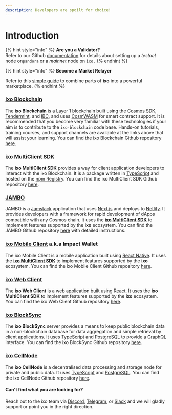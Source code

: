 ```yaml
---
description: Developers are spoilt for choice!
---
```


# Introduction

{% hint style="info" %}
**Are you a Validator?** \
Refer to our Github [documentation](https://github.com/ixofoundation/genesis/blob/main/README.md) for details about setting up a _testnet_ node on`pandora` or a _mainnet_ node on `ixo.`
{% endhint %}

{% hint style="info" %}
**Become a Market Relayer**

Refer to this [simple guide](market-relayer/) to combine parts of **ixo** into a powerful marketplace.
{% endhint %}

### ****[**ixo Blockchain**](getting-started/)****

The **ixo Blockchain** is a Layer 1 blockchain built using the [Cosmos SDK](https://docs.cosmos.network/main), [Tendermint](https://docs.tendermint.com/), and [IBC](https://ibc.cosmos.network/), and uses [CosmWASM](https://github.com/CosmWasm/wasmd) for smart contract support. It is recommended that you become very familiar with these technologies if your aim is to contribute to the `ixo-blockchain` code base. Hands-on tutorials, training courses, and support channels are available at the links above that will assist your learning. You can find the ixo Blockchain Github repository [here](https://github.com/ixofoundation/ixo-blockchain).

### [ixo MultiClient SDK](ixo-multiclient-sdk/)

The **ixo MultiClient SDK** provides a way for client application developers to interact with the ixo Blockchain. It is a package written in [TypeScript](https://www.typescriptlang.org/) and hosted on the [npm Registry](https://www.npmjs.com/package/@ixo/impactxclient-sdk). You can find the ixo MultiClient SDK Github repository [here](https://github.com/ixofoundation/ixo-multiclient-sdk).

### [JAMBO](jambo.md)

JAMBO is a [Jamstack](https://jamstack.org/) application that uses [Next.js](https://nextjs.org/) and deploys to [Netlify](https://netlify.com/). It provides developers with a framework for rapid development of dApps compatible with any Cosmos chain. It uses the [**ixo MultiClient SDK**](ixo-multiclient-sdk/) to implement features supported by the **ixo** ecosystem. You can find the JAMBO Github repository [here](https://github.com/ixofoundation/jambo) with detailed instructions.

### [ixo Mobile Client](ixo-mobile-client.md) a.k.a Impact Wallet

The ixo Mobile Client is a mobile application built using [React Native](https://reactnative.dev/). It uses the [**ixo MultiClient SDK**](ixo-multiclient-sdk/) to implement features supported by the **ixo** ecosystem. You can find the ixo Mobile Client Github repository [here](https://github.com/ixofoundation/ixo-Mobile-dev).

### [ixo Web Client](market-relayer/ixo-web-client.md)

The **ixo Web Client** is a web application built using [React](https://react.dev/). It uses the **ixo MultiClient SDK** to implement features supported by the **ixo** ecosystem. You can find the ixo Web Client Github repository [here](https://github.com/ixofoundation/ixo-webclient).

### [ixo BlockSync](market-relayer/ixo-blocksync/)

The **ixo BlockSync** server provides a means to keep public blockchain data in a non-blockchain database for data aggregation and simple retrieval by client applications. It uses [TypeScript](https://www.typescriptlang.org/) and [PostgreSQL](https://www.postgresql.org/) to provide a [GraphQL](https://graphql.org/) interface. You can find the ixo BlockSync Github repository [here](https://github.com/ixofoundation/ixo-blocksync).

### [ixo CellNode](market-relayer/ixo-cellnode/)

The **ixo CellNode** is a decentralised data processing and storage node for private and public data.  It uses [TypeScript](https://www.typescriptlang.org/) and [PostgreSQL](https://www.postgresql.org/). You can find the ixo CellNode Github repository [here](https://github.com/ixofoundation/ixo-cellnode).

#### Can't find what you are looking for?

Reach out to the ixo team via [Discord](https://discord.com/invite/ixo), [Telegram](https://t.me/ixonetwork), or [Slack](https://ixofoundation.slack.com/archives/C04UWRHS66P) and we will gladly support or point you in the right direction.

